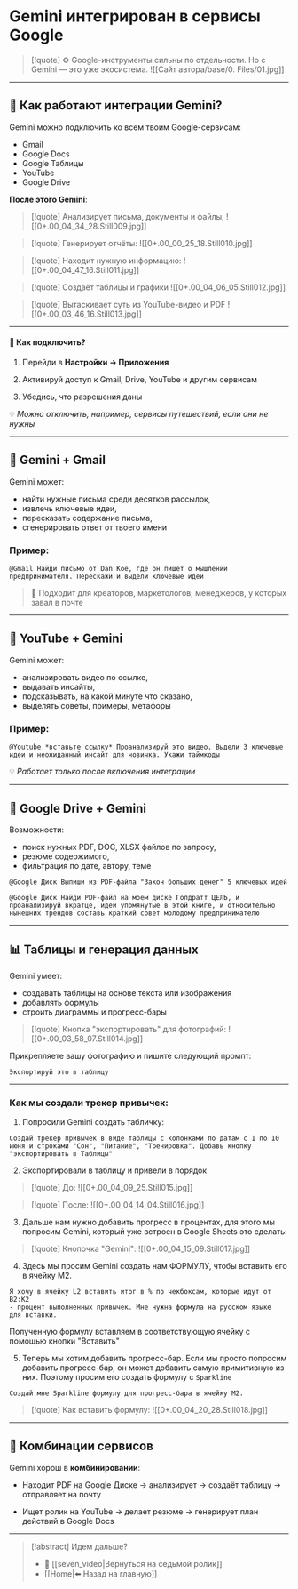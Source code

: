# Gemini интегрирован в сервисы Google

>[!quote] ⚙️ Google-инструменты сильны по отдельности. Но с Gemini — это уже экосистема.
>![[Сайт автора/base/0. Files/01.jpg]]

---
## 🔗 Как работают интеграции Gemini?

Gemini можно подключить ко всем твоим Google-сервисам:

- Gmail
- Google Docs
- Google Таблицы
- YouTube
- Google Drive


**После этого Gemini**:

>[!quote] Анализирует письма, документы и файлы,
>![[0+.00_04_34_28.Still009.jpg]]

>[!quote] Генерирует отчёты:
>![[0+.00_00_25_18.Still010.jpg]]

>[!quote] Находит нужную информацию:
>![[0+.00_04_47_16.Still011.jpg]]

>[!quote] Создаёт таблицы и графики
>![[0+.00_04_06_05.Still012.jpg]]

>[!quote] Вытаскивает суть из YouTube-видео и PDF
>![[0+.00_03_46_16.Still013.jpg]]


---
#### 🔐 Как подключить?

1. Перейди в **Настройки → Приложения**
    
2. Активируй доступ к Gmail, Drive, YouTube и другим сервисам
    
3. Убедись, что разрешения даны
    

💡 _Можно отключить, например, сервисы путешествий, если они не нужны_

---
## 📩 Gemini + Gmail

Gemini может:

- найти нужные письма среди десятков рассылок,
- извлечь ключевые идеи,
- пересказать содержание письма,
- сгенерировать ответ от твоего имени

### Пример:

```
@Gmail Найди письмо от Dan Koe, где он пишет о мышлении предпринимателя. Перескажи и выдели ключевые идеи
```

> 💬 Подходит для креаторов, маркетологов, менеджеров, у которых завал в почте

---
## 🎥 YouTube + Gemini

Gemini может:
- анализировать видео по ссылке,
- выдавать инсайты,
- подсказывать, на какой минуте что сказано,
- выделять советы, примеры, метафоры

### Пример:

```
@Youtube *вставьте ссылку* Проанализируй это видео. Выдели 3 ключевые идеи и неожиданный инсайт для новичка. Укажи таймкоды
```

💡 _Работает только после включения интеграции_

---
## 📁 Google Drive + Gemini

Возможности:

- поиск нужных PDF, DOC, XLSX файлов по запросу,
- резюме содержимого,
- фильтрация по дате, автору, теме

```
@Google Диск Выпиши из PDF-файла "Закон больших денег" 5 ключевых идей
```

```
@Google Диск Найди PDF-файл на моем диске Голдратт ЦЕЛЬ, и проанализируй вкратце, идеи упомянутые в этой книге, и относительно нынешних трендов составь краткий совет молодому предпринимателю
```

---
## 📊 Таблицы и генерация данных

Gemini умеет:

- создавать таблицы на основе текста или изображения
- добавлять формулы
- строить диаграммы и прогресс-бары

>[!quote] Кнопка "экспортировать" для фотографий:
>![[0+.00_03_58_07.Still014.jpg]]

Прикрепляете вашу фотографию и пишите следующий промпт:

```
Экспортируй это в таблицу
```

---
### Как мы создали трекер привычек:

1. Попросили Gemini создать табличку:

```
Создай трекер привычек в виде таблицы с колонками по датам с 1 по 10 июня и строками "Сон", "Питание", "Тренировка". Добавь кнопку "экспортировать в Таблицы"
```

2. Экспортировали в таблицу и привели в порядок

>[!quote] До:
>![[0+.00_04_09_25.Still015.jpg]]

>[!quote] После:
>![[0+.00_04_14_04.Still016.jpg]]

3. Дальше нам нужно добавить прогресс в процентах, для этого мы попросим Gemini, который уже встроен в Google Sheets это сделать:

>[!quote] Кнопочка "Gemini":
>![[0+.00_04_15_09.Still017.jpg]]

4. Здесь мы просим Gemini создать нам ФОРМУЛУ, чтобы вставить его в ячейку M2.

```
Я хочу в ячейку L2 вставить итог в % по чекбоксам, которые идут от В2:К2
- процент выполненных привычек. Мне нужна формула на русском языке
для вставки.
```

Полученную формулу вставляем в соответствующую ячейку с помощью кнопки "Вставить"

5. Теперь мы хотим добавить прогресс-бар. 
Если мы просто попросим добавить прогресс-бар, он может добавить самую примитивную из них. Поэтому просим его создать формулу с `Sparkline`

```
Создай мне Sparkline формулу для прогресс-бара в ячейку M2.
```

>[!quote] Как вставить формулу:
>![[0+.00_04_20_28.Still018.jpg]]

---
## 🧠 Комбинации сервисов

Gemini хорош в **комбинировании**:

- Находит PDF на Google Диске → анализирует → создаёт таблицу → отправляет на почту
    
- Ищет ролик на YouTube → делает резюме → генерирует план действий в Google Docs

---
> [!abstract] Идем дальше?
> - 🧠 [[seven_video|Вернуться на седьмой ролик]]
> - [[Home|⬅️ Назад на главную]]
